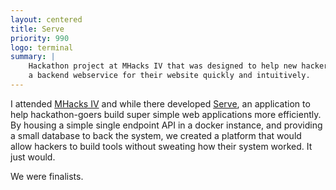 ```yaml
---
layout: centered
title: Serve
priority: 990
logo: terminal
summary: |
    Hackathon project at MHacks IV that was designed to help new hackers create
    a backend webservice for their website quickly and intuitively.
---
```


I attended [MHacks IV](http://mhacks-iv.devpost.com/) and while there developed
[Serve](https://github.com/thepav/serve), an application to help hackathon-goers
build super simple web applications more efficiently. By housing a simple single
endpoint API in a docker instance, and providing a small database to back the
system, we created a platform that would allow hackers to build tools without
sweating how their system worked. It just would.

We were finalists.
